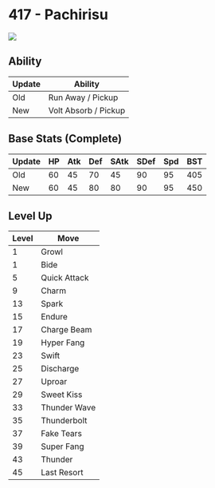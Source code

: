 # 417 - Pachirisu
![][417]

## Ability

Update | Ability
---    | ---
Old    | Run Away / Pickup
New    | Volt Absorb / Pickup

## Base Stats (Complete)

Update | HP | Atk | Def | SAtk | SDef | Spd | BST
---    | ---| --- | --- | ---  | ---  | --- | ---
Old    | 60 |  45 |  70 |  45  |  90  |  95  |  405
New    | 60 |  45 |  80 |  80  |  90  |  95  |  450

## Level Up

Level | Move
---   | ---
  1   | Growl
  1   | Bide
  5   | Quick Attack
  9   | Charm
 13   | Spark
 15   | Endure
 17   | Charge Beam
 19   | Hyper Fang
 23   | Swift
 25   | Discharge
 27   | Uproar
 29   | Sweet Kiss
 33   | Thunder Wave
 35   | Thunderbolt
 37   | Fake Tears
 39   | Super Fang
 43   | Thunder
 45   | Last Resort

[417]: ../img/pokemon/417.png
